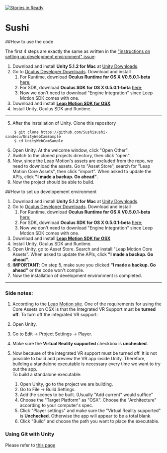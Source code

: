 [![Stories in Ready](https://badge.waffle.io/Sushisushi-sandesu/sushi.png?label=ready&title=Ready)](https://waffle.io/Sushisushi-sandesu/sushi)
# Sushi

##How to use the code

The first 4 steps are exactly the same as written in the ["instructions on setting up development environment" issue](https://github.com/Sushisushi-sandesu/sushi/issues/4):

1. Download and install **Unity 5.1.2 for Mac** at [Unity Downloads](http://unity3d.com/get-unity/download/archive).
2. Go to [Oculus Developer Downloads](https://developer.oculus.com/downloads/). Download and install  
    1. For Runtime, download **Oculus Runtime for OS X V0.5.0.1-beta** [here](https://developer.oculus.com/downloads/pc/0.5.0.1-beta/Oculus_Runtime_for_OS_X/);
    1. For SDK, download **Oculus SDK for OS X 0.5.0.1-beta** [here](https://developer.oculus.com/downloads/pc/0.5.0.1-beta/Oculus_SDK_for_OS_X/);
    1. Now we don't need to download "Engine Integration" since Leep Motion SDK comes with one.
3. Download and install [**Leap Motion SDK for OSX**](https://developer.leapmotion.com/)
4. Install Unity, Oculus SDK and Runtime.

---
5. After the installation of Unity. Clone this repository

```
    $ git clone https://github.com/Sushisushi-sandesu/UnityWebCamSample
    $ cd UnityWebCamSample
```

6. Open Unity. At the welcome window, click "Open Other".
7. Switch to the cloned projects directory, then click "open".
8. Now, since the Leap Motion's assets are excluded from the repo, we need to download the assets. Go to "Asset Store", search for "Leap Motion Core Assets", then click "import". When asked to update the APIs, click **"I made a backup. Go ahead"**.
9. Now the project should be able to build.

##How to set up developement environment
1. Download and install **Unity 5.1.2 for Mac** at [Unity Downloads](http://unity3d.com/get-unity/download/archive).
2. Go to [Oculus Developer Downloads](https://developer.oculus.com/downloads/). Download and install  
    1. For Runtime, download **Oculus Runtime for OS X V0.5.0.1-beta** [here](https://developer.oculus.com/downloads/pc/0.5.0.1-beta/Oculus_Runtime_for_OS_X/);
    1. For SDK, download **Oculus SDK for OS X 0.5.0.1-beta** [here](https://developer.oculus.com/downloads/pc/0.5.0.1-beta/Oculus_SDK_for_OS_X/);
    1. Now we don't need to download "Engine Integration" since Leep Motion SDK comes with one.
3. Download and install [**Leap Motion SDK for OSX**](https://developer.leapmotion.com/)
4. Install Unity, Oculus SDK and Runtime.
5. Open Unity, go to Asset Store. Search and install "Leap Motion Core Assets". When asked to update the APIs, click **"I made a backup. Go ahead"**.
5. **IMPORTANT**: On step 5, make sure you clicked **"I made a backup. Go ahead"** or the code won't compile.
6. Now the installation of development environment is completed.

---

### Side notes:
1.  According to the [Leap Motion site](https://developer.leapmotion.com/downloads/unity). One of the requirements for using the Core Assets on OSX is that the Integrated VR Support must be **turned off**. To turn off the integrated VR support:
   1. Open Unity.
   2. Go to Edit -> Project Settings -> Player.
   3. Make sure the **Virtual Reality supported** checkbox is **unchecked**.  

2. Now because of the integrated VR support must be turned off. It is not possible to build and preview the VR app inside Unity. Therefore, building a standalone executable is necessary every time we want to try out the app.  
    To build a standalone executable:
    1. Open Unity, go to the project we are building.
    2. Go to File -> Build Settings.
    3. Add the scenes to be built. (Usually "Add current" would suffice"
    4. Choose the "Target Platform" as "OSX". Choose the "Architecture" according to your computer's spec.
    5. Click "Player settings" and make sure the "Virtual Reality supported" is **Unchecked**. Otherwise the app will appear to be a total blank.
    6. Click "Build" and choose the path you want to place the executable.

### Using Git with Unity
Please refer to [this page](http://unity3diy.blogspot.jp/2014/06/using-git-with-3d-games-source-control_8.html)